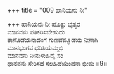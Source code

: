 +++
title = "009 ಹಾನಿಯನು ನೀ"

+++
ಹಾನಿಯನು ನೀ ಹೊತ್ತು ಭೃತ್ಯರ   
ಮಾನವನು ಪತಿಕರಿಸಬೇಹುದು   
ತಾನೊಡೆಯನಾದಂಗೆ ಗುಣವೆಮ್ಮೊಡೆಯ ನೀನಾಗಿ   
ಮಾನಭಂಗವ ಧರಿಸಿಯೆಮ್ಮಭಿ   
ಮಾನವನು ನೀನುಳುಹಿದೈ ಸಂ  
ಧಾನವನು ಸೇರಿಸದೆ ಸಲಹಿದೆಯೆಂದನಾ ಭೀಮ   ॥9॥